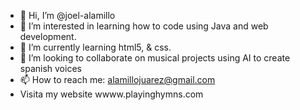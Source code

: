 - 👋 Hi, I’m @joel-alamillo
- 👀 I’m interested in learning how to code using Java and web development.
- 🌱 I’m currently learning html5, & css.
- 💞️ I’m looking to collaborate on musical projects using AI to create spanish voices
- 📫 How to reach me: alamillojuarez@gmail.com
- Visita my website wwww.playinghymns.com

<!---
joel-alamillo/joel-alamillo is a ✨ special ✨ repository because its `README.md` (this file) appears on your GitHub profile.
You can click the Preview link to take a look at your changes.
--->
